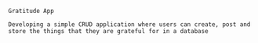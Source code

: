 `Gratitude App`

``Developing a simple CRUD application where users can create, post and store the things that they are grateful for in a database``